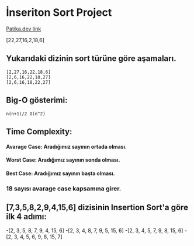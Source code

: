 # İnseriton Sort Project
[Patika.dev link](https://app.patika.dev/fsmarslan)

[22,27,16,2,18,6]
## Yukarıdaki dizinin sort türüne göre aşamaları.
```
[2,27,16,22,18,6]
[2,6,16,22,18,27]
[2,6,16,18,22,27]
```
## Big-O gösterimi:
```
n(n+1)/2 O(n^2)
```
## Time Complexity:
#### Avarage Case: Aradığımız sayının ortada olması.
#### Worst Case: Aradığımız sayının sonda olması.
#### Best Case: Aradığımız sayının başta olması.
### 18 sayısı avarage case kapsamına girer.
## [7,3,5,8,2,9,4,15,6] dizisinin Insertion Sort'a göre ilk 4 adımı:

-[2, 3, 5, 8, 7, 9, 4, 15, 6]
-[2, 3, 4, 8, 7, 9, 5, 15, 6]
-[2, 3, 4, 5, 7, 9, 8, 15, 6]
-[2, 3, 4, 5, 6, 9, 8, 15, 7]